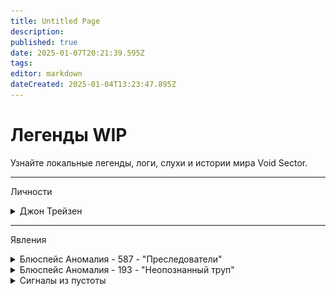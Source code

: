 ```yaml
---
title: Untitled Page
description: 
published: true
date: 2025-01-07T20:21:39.595Z
tags: 
editor: markdown
dateCreated: 2025-01-04T13:23:47.895Z
---
```


# Легенды WIP

Узнайте локальные легенды, логи, слухи и истории мира Void Sector.

---
Личности
<details>
  <summary>Джон Трейзен</summary>
  
  Говорят, что имя Джон Трейзен – это лишь тень, отброшенная на стены истории. Основатель корпорации NanoTrasen, гиганта, правящего гранями технологического прогресса и его рынком. Джон Трейзен остаётся неуловимой фигурой, скрытой в лабиринтах догадок и легенд.

Его существование окутано тайной. Одни утверждают, что он был великим учёным, без остатка посвятившим себя исследованию границ возможного. Другие шепчут, что он — не человек, а лишь образ, созданный самой корпорацией для сокрытия истинных основателей корпорации.

NanoTrasen взошла на вершину благодаря этому человеку, или, во всяком случае его образу..

В хрониках компании нет его фотографий, в архивах — пустота. Однако имя его произносится с благоговением и страхом среди самых высоких рангов и директоров корпорации.

  
  Ниже, предоставлен портет преполагаемой внешности Джона Трейзен-а.
  
  ## Изображения
  ![john_trasen.png](/twice-pictures/john_trasen.png)
</details>

---
Явления

<details>
  <summary>Блюспейс Аномалия - 587 - "Преследователи"</summary>
  
  [Drive-E:/NTDataBase/RnD/AnomalyData/BA-587.dox]
  
  БА-587 представляет собой редкое явление, которое наиболее вероятно может возникнуть в космическом пространстве края галактики "Млечный Путь". Само по себе явление безобидно, несмотря на столь угрожающее прозвище.
  
  В сумме, аномалия является некой сущностью/сущностями, которые, в один момент берут
неодушевлённый предмет под свой прямой контроль. По обретению контроля над объектом, сущности начинают "преследовать" определённых личностей, без конкретных намерений или же целей. Что следует подметить, так это то, что аномалия передвигается только когда с ней не поддерживают прямой зрительный контакт живые существа. В случае если вы или кто-то другой подвергся воздействию БА-587, то следует максимально попытаться избежать контакта с сущностью. По немногочисленным докладам, был совершён вывод что аномалия не станет долго следовать за существом, которое не реагирует на неё, в следствии чего просто исчезает, вероятно в том числе при этом покидая и сам подконтрольный объект.
  
  Аномалия не несёт прямой физический вред любому, с кем вступает в контакт. В случае если у вас есть информация или данные по БА-587, пожалуйста свяжитесь с нами по...
  </details>
  
 <details>
  <summary>Блюспейс Аномалия - 193 - "Неопознанный труп"</summary>
  
  [Drive-E:/NTDataBase/RnD/AnomalyData/BA-193.dox]
  
  БА-193 представляет собой особо опасную аномалию, при обнаружении которой следует немедленно написать отчёт на ФАКС Локального Штаба Центрального Командования в вашем секторе. Аномалия может проявить себя абсолютно в любом пространстве. Проявление представляет собой образование в зоне поражения неопознанного тела без признаков жизни, которое обычно, обладает внешними характеристиками одного из имеющихся на момент возникновения аномалии, человека или гуманоида, далее как оригинал. 
  
  Само тело будет точной копией выше упомянутой сущности, при этом, сущность с которой БА-193 взяла образ и станет основной целью аномалии.
  После обнаружения неопознанного тела кем либо, аномалия переходит в активную фазу. Начиная своё перемещение за оригиналом её внешности. Перемещение происходит неизвестным типом телепортации, независимо от фактора наблюдения за телом, если оно достаточно далеко отдалилось от оригинала - оно незамедлительно переместится к нему. Любые попытки уничтожить тело путём физеческого воздействия негативно сказывается на моральном состоянии оригинала, вызывая у него такие известные симптомы как: осложнённое дыхание; потеря зрения; потеря слуха; тяжелое чувство вины; обострение фобий; аритмия.
  В случае неудачных попыток избавления от аномалии - следует немедленно прекратить последующие, так как это может привести к осложнениям состояния здоровья оригинала.
  Единственным действенным способом нейтрализовать аномалию является её заключение в хорошо защищённой комнате, с множеством препядствий или же мер самой защиты, на примере крепких, бронированных стен или окон, с соответствующими дверьми или шлюзами. Так или иначе, этот метод не обладает сто процентной эффективностью, в связи с чем так же рекомендуется, на момент перехода аномалии в последнюю агрессивную фазу - отдалить оригинал как можно дальше от трупа.
  В активной фазе БА-193 представляет собой уже оживший труп, с всё теми же внешними характеристиками. Однако, физические показатели тела сильно изменяются, позволяя ему перемещаться с повышенной ловкостью и гибкостью, так же усиливается и сама структура тела, в связи с чем любые физические повреждения будут иметь практически нулевое воздействие на аномалию, тем не менее подобные повреждения более чем способны её замедлить. Цель БА-193 в активной фазе - оригинал. Аномалия будет пытаться любым доступным ей способом добраться до оригинала, она всегда будет двигаться в его сторону невзирая на любые преграды перед ней самой. Если преграду можно проломить, сломать, открыть или обойти - именно это БА-193 и сделат в соответствующем порядке. Во всяком случае, активная фаза длится около двух минут, после чего аномалия полностью анигиллируется, безследно исчезая. Если до окончания своей активной фазы, аномалии всё же удастся добраться до оригинала, то БА-193 приступит к нанесению тяжких физических увечий оному, до тех пор, пока оригинал не прекратит подавать признаки жизни. В случае если БА-193 удалось уничтожить оригинал, то аномалия возымеет его характер поведения, при этом не потеряв предыдущие характеристики, в таком случае, независимо от ситуации БА-193 следует немедленно устранить.
  </details>
  <details>
  <summary>Сигналы из пустоты</summary>
  
  [Drive-E:/NTDataBase/CentComm/HA/Scanlog/Scan_19_05_3024.dox]
  
  Дата пеленга: 19.05.3024 - 04:33
  Тип сигнала: Высокочастотная передача/Сброс координат БСС прыжка
  Направление пеленга: l°:-491;22 b°: 1120;4892
  Расстояние: 562с.в.
  Спектральная визуализация: ![41280x4091.png](/twice-pictures/41280x4091.png)
  Видеозахват по направлению: ![4vacvs9ll8l91.png](/twice-pictures/4vacvs9ll8l91.png)
  Конец записи. Выгрузка в Базу Данных. Логирование.
  
  [Drive-E:/NTDataBase/CentComm/HA/BlackBox/VoidSignal.dox]
  
  
  
  
  
  
  
  
  
  
  
  
  
  
  
  
  
  
  
  
  
  
  
  
  
  
  
  
  
  
  
  
  
  
  